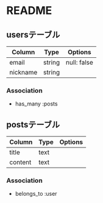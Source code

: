 # README

## usersテーブル
|Column  |Type  |Options    |
|--------|------|-----------|
|email   |string|null: false|
|nickname|string||

### Association
- has_many :posts

## postsテーブル
|Column |Type|Options|
|-------|----|-------|
|title  |text||
|content|text||

### Association
- belongs_to :user


<!--
table/users:2
      posts:2
-->